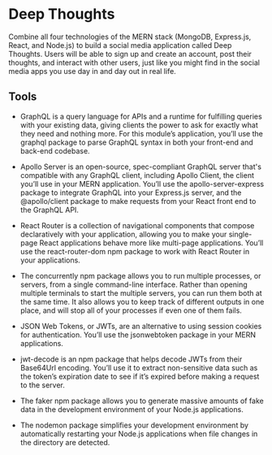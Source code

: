 # Deep Thoughts

Combine all four technologies of the MERN stack (MongoDB, Express.js, React, and Node.js) to build a social media application called Deep Thoughts. Users will be able to sign up and create an account, post their thoughts, and interact with other users, just like you might find in the social media apps you use day in and day out in real life.

## Tools
- GraphQL is a query language for APIs and a runtime for fulfilling queries with your existing data, giving clients the power to ask for exactly what they need and nothing more. For this module’s application, you’ll use the graphql package to parse GraphQL syntax in both your front-end and back-end codebase.

- Apollo Server is an open-source, spec-compliant GraphQL server that's compatible with any GraphQL client, including Apollo Client, the client you’ll use in your MERN application. You’ll use the apollo-server-express package to integrate GraphQL into your Express.js server, and the @apollo/client package to make requests from your React front end to the GraphQL API.

- React Router is a collection of navigational components that compose declaratively with your application, allowing you to make your single-page React applications behave more like multi-page applications. You’ll use the react-router-dom npm package to work with React Router in your applications.

- The concurrently npm package allows you to run multiple processes, or servers, from a single command-line interface. Rather than opening multiple terminals to start the multiple servers, you can run them both at the same time. It also allows you to keep track of different outputs in one place, and will stop all of your processes if even one of them fails.

- JSON Web Tokens, or JWTs, are an alternative to using session cookies for authentication. You’ll use the jsonwebtoken package in your MERN applications.

- jwt-decode is an npm package that helps decode JWTs from their Base64Url encoding. You’ll use it to extract non-sensitive data such as the token’s expiration date to see if it’s expired before making a request to the server.

- The faker npm package allows you to generate massive amounts of fake data in the development environment of your Node.js applications.

- The nodemon package simplifies your development environment by automatically restarting your Node.js applications when file changes in the directory are detected.